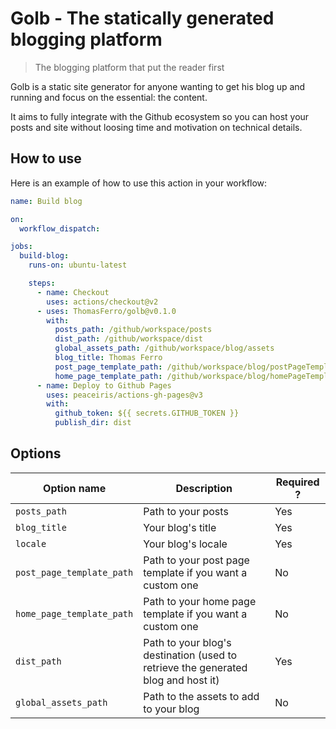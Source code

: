 # Golb - The statically generated blogging platform

> The blogging platform that put the reader first

Golb is a static site generator for anyone wanting to get his blog up and running and focus on the essential: the content.

It aims to fully integrate with the Github ecosystem so you can host your posts and site without loosing time and motivation on technical details.

## How to use

Here is an example of how to use this action in your workflow:

```yml
name: Build blog

on:
  workflow_dispatch:

jobs:
  build-blog:
    runs-on: ubuntu-latest

    steps:
      - name: Checkout
        uses: actions/checkout@v2
      - uses: ThomasFerro/golb@v0.1.0
        with:
          posts_path: /github/workspace/posts
          dist_path: /github/workspace/dist
          global_assets_path: /github/workspace/blog/assets
          blog_title: Thomas Ferro
          post_page_template_path: /github/workspace/blog/postPageTemplate.go.html
          home_page_template_path: /github/workspace/blog/homePageTemplate.go.html
      - name: Deploy to Github Pages
        uses: peaceiris/actions-gh-pages@v3
        with:
          github_token: ${{ secrets.GITHUB_TOKEN }}
          publish_dir: dist
```

## Options

| Option name | Description | Required ? |
|-|-|-| 
| `posts_path` | Path to your posts | Yes |
| `blog_title` | Your blog's title | Yes |
| `locale` | Your blog's locale | Yes |
| `post_page_template_path` | Path to your post page template if you want a custom one | No |
| `home_page_template_path` | Path to your home page template if you want a custom one | No |
| `dist_path` | Path to your blog's destination (used to retrieve the generated blog and host it) | Yes |
| `global_assets_path` | Path to the assets to add to your blog | No |
